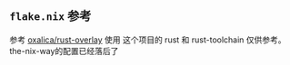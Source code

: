 
## `flake.nix` 参考

参考 [oxalica/rust-overlay](https://github.com/oxalica/rust-overlay) 使用
这个项目的 rust 和 rust-toolchain 仅供参考。the-nix-way的配置已经落后了